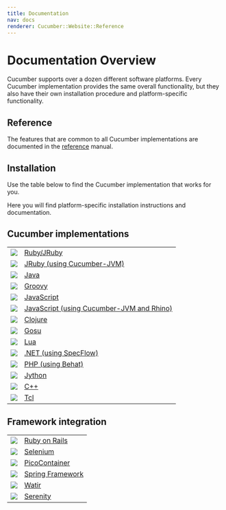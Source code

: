 ```yaml
---
title: Documentation
nav: docs
renderer: Cucumber::Website::Reference
---
```

# Documentation Overview

Cucumber supports over a dozen different software platforms. Every Cucumber
implementation provides the same overall functionality, but they also have
their own installation procedure and platform-specific functionality.

## Reference

The features that are common to all Cucumber implementations are documented in
the [reference](/docs/reference) manual.

## Installation

Use the table below to find the Cucumber implementation that works for you.

Here you will find platform-specific installation instructions and documentation.

## Cucumber implementations

<table class="table">
  <tbody>
  <tr>
    <td><img src="/images/platforms/ruby.png"></td>
    <td><a href="/docs/reference/ruby">Ruby/JRuby</a></td>
  </tr>
  <tr>
    <td><img src="/images/platforms/jruby.png"></td>
    <td><a href="/docs/reference/jvm#jruby">JRuby (using Cucumber-JVM)</a></td>
  </tr>
  <tr>
    <td><img src="/images/platforms/java.png"></td>
    <td><a href="/docs/reference/jvm#java">Java</a></td>
  </tr>
  <tr>
    <td><img src="/images/platforms/groovy.png"></td>
    <td><a href="/docs/reference/jvm#groovy">Groovy</a></td>
  </tr>
  <tr>
    <td><img src="/images/platforms/js.png"></td>
    <td><a href="/docs/reference/javascript">JavaScript</a></td>
  </tr>
  <tr>
    <td><img src="/images/platforms/js.png"></td>
    <td><a href="/docs/reference/jvm#rhino-javascript">JavaScript (using Cucumber-JVM and Rhino)</a></td>
  </tr>
  <tr>
    <td><img src="/images/platforms/clojure.png"></td>
    <td><a href="/docs/reference/jvm#clojure">Clojure</a></td>
  </tr>
  <tr>
    <td><img src="/images/platforms/gosu.png"></td>
    <td><a href="/docs/reference/jvm#gosu">Gosu</a></td>
  </tr>
  <tr>
    <td><img src="/images/platforms/lua.png"></td>
    <td><a href="/docs/reference/lua">Lua</a></td>
  </tr>
  <tr>
    <td><img src="/images/platforms/dotnet.png"></td>
    <td><a href="/docs/reference/specflow">.NET (using SpecFlow)</a></td>
  </tr>
  <tr>
    <td><img src="/images/platforms/php.png"></td>
    <td><a href="/docs/reference/behat">PHP (using Behat)</a></td>
  </tr>
  <tr>
    <td><img src="/images/platforms/python.png"></td>
    <td><a href="/docs/reference/jvm#jython">Jython</a></td>
  </tr>
  <tr>
    <td><img src="/images/platforms/cplusplus.png"></td>
    <td><a href="/docs/reference/cpp">C++</a></td>
  </tr>
  <tr>
    <td><img src="/images/platforms/tcl.png"></td>
    <td><a href="/docs/reference/tcl">Tcl</a></td>
  </tr>
  </tbody>
</table>

## Framework integration

<table class="table">
  <tbody>
  <tr>
    <td><img src="/images/platforms/rails.png"></td>
    <td><a href="/docs/reference/rails">Ruby on Rails</a></td>
  </tr>
  <tr>
    <td><img src="/images/platforms/selenium.png"></td>
    <td><a href="/docs/reference/browser-automation#selenium">Selenium</a></td>
  </tr>
  <tr>
    <td><img src="/images/platforms/pico.png"></td>
    <td><a href="/docs/reference/java-di#picocontainer">PicoContainer</a></td>
  </tr>
  <tr>
    <td><img src="/images/platforms/spring.png"></td>
    <td><a href="/docs/reference/java-di#spring">Spring Framework</a></td>
  </tr>
  <tr>
    <td><img src="/images/platforms/watir.gif"></td>
    <td><a href="/docs/reference/browser-automation#watir">Watir</a></td>
  </tr>
  <tr>
    <td><img src="/images/platforms/serenity-logo.jpg"></td>
    <td><a href="/docs/reference/browser-automation#serenity">Serenity</a></td>
  </tr>
  </tbody>
</table>
